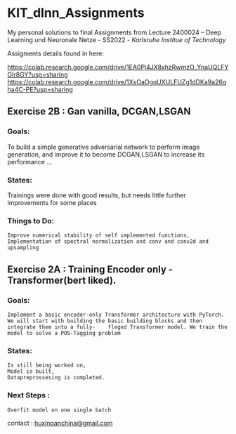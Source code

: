 # KIT_dlnn_Assignments

My personal solutions to  final Assignments from Lecture 2400024 – Deep Learning und Neuronale Netze - SS2022 - *Karlsruhe Institue of Technology*
 
 Assigments details found in here:

 https://colab.research.google.com/drive/1EA0Pj4JX8xhzRwmzO_YnaUQLFYGIr8GY?usp=sharing
 https://colab.research.google.com/drive/1XsOaOgqUXULFUZg1dDKa9a26qha4C-PE?usp=sharing
## Exercise 2B : Gan vanilla, DCGAN,LSGAN
### Goals:
   To build a simple generative adversarial network to perform image generation, and improve it to become DCGAN,LSGAN to increase its performance ...
### States: 
   Trainings were done with good results,
   but needs little further improvements for some places
 
### Things to Do: 
    Improve numerical stability of self implemented functions,
    Implementation of spectral normalization and conv and conv2d and upsampling

## Exercise 2A : Training Encoder only -Transformer(bert liked).
 
### Goals: 
    Implement a basic encoder-only Transformer architecture with PyTorch. We will start with building the basic building blocks and then integrate them into a fully-    fleged Transformer model. We train the model to solve a POS-Tagging problem 
   
### States:    
    Is still being worked on,
    Model is built, 
    Datapreprossesing is completed.
 
### Next Steps : 
    Overfit model on one single batch


contact : huxinpanchina@gmail.com
